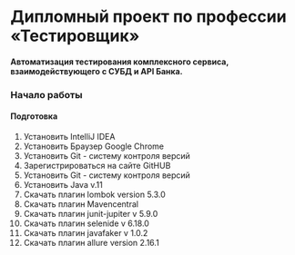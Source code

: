 <h1> Дипломный проект по профессии «Тестировщик» </h1>
<h4> Aвтоматизация тестирования комплексного сервиса, взаимодействующего с СУБД и API Банка.</h4>
<h3> Начало работы </h3>
<h4> Подготовка </h4>
<ol>
<li> Установить IntelliJ IDEA </li>
<li> Установить Браузер Google Chrome </li>
<li> Установить Git - систему контроля версий </li>
<li> Зарегистрироваться на сайте GitHUB </li>
<li> Установить Git - систему контроля версий </li>
<li> Установить Java v.11 </li>
<li> Скачать плагин lombok version 5.3.0 </li>
<li> Скачать плагин Mavencentral  </li>
<li> Скачать плагин junit-jupiter v 5.9.0 </li>
<li> Скачать плагин selenide v 6.18.0 </li>
<li> Скачать плагин javafaker v 1.0.2 </li>
<li> Скачать плагин allure version 2.16.1 </li>

</ol>